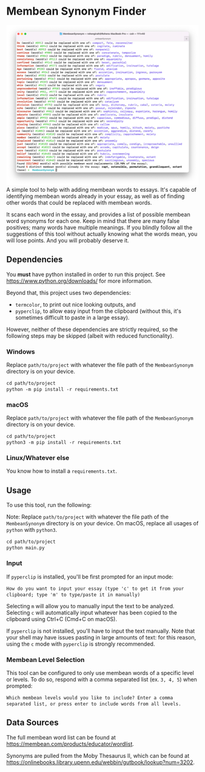 # Membean Synonym Finder
![A screenshot of using the tool](img.png)
A simple tool to help with adding membean words to essays. 
It's capable of identifying membean words already in your essay,
as well as of finding other words that could be replaced with membean words.

It scans each word in the essay, and provides a list of possible membean word synonyms for each one.
Keep in mind that there are many false positives; many words have multiple meanings. If you blindly follow all the suggestions of this tool without actually knowing what the words mean, you will lose points.
And you will probably deserve it.
## Dependencies
You **must** have python installed in order to run this project. See https://www.python.org/downloads/ for more information.

Beyond that, this project uses two dependencies:
- `termcolor`, to print out nice looking outputs, and
- `pyperclip`, to allow easy input from the clipboard (without this, it's sometimes difficult to paste in a large essay).

However, neither of these dependencies are strictly required, so the following steps may be skipped (albeit with reduced functionality).
### Windows
Replace `path/to/project` with whatever the file path of the `MembeanSynonym` directory is on your device.
```shell
cd path/to/project
python -m pip install -r requirements.txt
```
### macOS
Replace `path/to/project` with whatever the file path of the `MembeanSynonym` directory is on your device.
```shell
cd path/to/project
python3 -m pip install -r requirements.txt
```
### Linux/Whatever else
You know how to install a `requirements.txt`.
## Usage
To use this tool, run the following:

Note: Replace `path/to/project` with whatever the file path of the `MembeanSynonym` directory is on your device. On macOS, replace all usages of `python` with `python3`.
```shell
cd path/to/project
python main.py
```
### Input
If `pyperclip` is installed, you'll be first prompted for an input mode:
```
How do you want to input your essay (type 'c' to get it from your clipboard; type 'm' to type/paste it in manually)
```
Selecting `m` will allow you to manually input the text to be analyzed. 
Selecting `c` will automatically input whatever has been copied to the clipboard using Ctrl+C (Cmd+C on macOS). 

If `pyperclip` is not installed, you'll have to input the text manually. Note that your shell may have issues pasting in large amounts of text: for this reason, using the `c` mode with `pyperclip` is strongly recommended.
### Membean Level Selection
This tool can be configured to only use membean words of a specific level or levels. 
To do so, respond with a comma separated list (ex. `3, 4, 5`) when prompted:  
```
Which membean levels would you like to include? Enter a comma separated list, or press enter to include words from all levels.
```
## Data Sources
The full membean word list can be found at https://membean.com/products/educator/wordlist.

Synonyms are pulled from the Moby Thesaurus II, which can be found at https://onlinebooks.library.upenn.edu/webbin/gutbook/lookup?num=3202.
